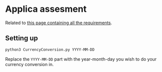 # Applica assesment

Related to [this page containing all the requirements](https://www.appolica.com/assessment).

## Setting up

```sh
python3 CurrencyConversion.py YYYY-MM-DD
```

Replace the `YYYY-MM-DD` part with the year-month-day you wish to do your
currency conversion in.
